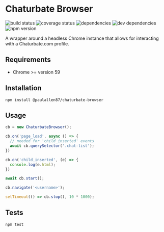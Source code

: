 Chaturbate Browser
=========

![build status](https://travis-ci.org/paulallen87/chaturbate-browser.svg?branch=master)
![coverage status](https://coveralls.io/repos/github/paulallen87/chaturbate-browser/badge.svg?branch=master)
![dependencies](https://img.shields.io/david/paulallen87/chaturbate-browser.svg)
![dev dependencies](https://img.shields.io/david/dev/paulallen87/chaturbate-browser.svg)
![npm version](https://img.shields.io/npm/v/@paulallen87/chaturbate-browser.svg)

A wrapper around a headless Chrome instance that allows for interacting with a Chaturbate.com profile.

## Requirements

* Chrome >= version 59

## Installation

```shell
npm install @paulallen87/chaturbate-browser
```

## Usage

```javascript
cb = new ChaturbateBrowser();

cb.on('page_load', async () => {
  // needed for 'child_inserted' events
  await cb.querySelector('.chat-list');
})

cb.on('child_inserted', (e) => {
  console.log(e.html);
})

await cb.start();

cb.navigate('<username>');

setTimeout(() => cb.stop(), 10 * 1000);
```

## Tests

```shell
npm test
```